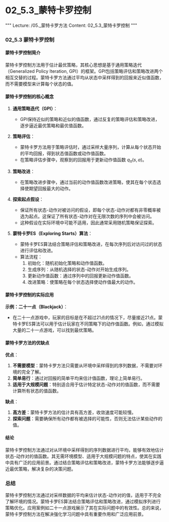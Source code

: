 # 02_5.3_蒙特卡罗控制

"""
Lecture: /05._蒙特卡罗方法
Content: 02_5.3_蒙特卡罗控制
"""

### 02_5.3 蒙特卡罗控制

#### 蒙特卡罗控制简介

蒙特卡罗控制方法用于估计最优策略，其核心思想是基于通用策略迭代（Generalized Policy Iteration, GPI）的框架。GPI包括策略评估和策略改进两个相互交替的过程。蒙特卡罗方法通过平均从状态中采样得到的回报来近似值函数，而不需要模型来计算每个状态的值。

#### 蒙特卡罗控制的核心概念

1. **通用策略迭代（GPI）**：
   - GPI保持近似的策略和近似的值函数，通过反复的策略评估和策略改进，逐步逼近最优策略和最优值函数。

2. **策略评估**：
   - 蒙特卡罗方法用于策略评估时，通过采样大量序列，计算从每个状态开始的平均回报，得到状态值函数或动作值函数。
   - 在策略评估步骤中，观察到的回报用于更新动作值函数 $q_\pi(s, a)$。

3. **策略改进**：
   - 在策略改进步骤中，通过当前的动作值函数改进策略，使其在每个状态选择使期望回报最大的动作。

4. **探索起点假设**：
   - 保证所有状态-动作对被访问的假设，即每个状态-动作对都有非零概率被选为起点。这保证了所有状态-动作对在无限次数的序列中会被访问。
   - 这种假设在实际环境中可能不适用，因此通常采用随机策略保证探索。

5. **蒙特卡罗ES（Exploring Starts）算法**：
   - 蒙特卡罗ES算法结合策略评估和策略改进，在每次序列后对访问过的状态进行评估和改进。
   - 算法流程：
     1. 初始化：随机初始化策略和动作值函数。
     2. 生成序列：从随机选择的状态-动作对开始生成序列。
     3. 更新动作值函数：通过序列中的回报更新动作值函数。
     4. 改进策略：使策略在每个状态选择使动作值最大的动作。

#### 蒙特卡罗控制的实际应用

**示例：二十一点（Blackjack）**：
- 在二十一点游戏中，玩家的目标是在不超过21点的情况下，尽量接近21点。蒙特卡罗ES算法可以用于估计玩家在不同策略下的动作值函数。例如，通过模拟大量的二十一点游戏，可以找到最优策略。

#### 蒙特卡罗方法的优缺点

**优点**：
1. **不需要模型**：蒙特卡罗方法只需要从环境中采样得到的序列数据，不需要对环境的完全了解。
2. **简单易行**：通过对回报的简单平均来估计值函数，理论上简单易行。
3. **适用于大规模问题**：特别适合用于估计特定状态-动作对的值函数，而不需要计算所有状态的值函数。

**缺点**：
1. **高方差**：蒙特卡罗方法的估计具有高方差，收敛速度可能较慢。
2. **探索问题**：需要确保所有动作都有被选择的可能性，否则无法估计某些动作的值。

#### 结论

蒙特卡罗控制方法通过对从环境中采样得到的序列数据进行平均，能够有效地估计状态-动作对的值函数。其无需环境模型、适用于大规模问题的特点，使其在实践中具有广泛的应用前景。通过结合策略评估和策略改进，蒙特卡罗方法能够逐步逼近最优策略，解决复杂的决策问题。

### 总结

蒙特卡罗控制方法通过对采样数据的平均来估计状态-动作对的值，适用于不完全了解环境的情况。蒙特卡罗ES算法结合策略评估和策略改进，通过模拟序列进行策略优化。应用案例如二十一点游戏展示了其在实际问题中的有效性。总的来说，蒙特卡罗控制方法在解决强化学习问题中具有重要作用和广泛应用前景。